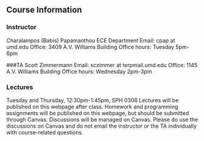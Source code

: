 ## Course Information

### Instructor
Charalampos (Babis) Papamanthou
ECE Department
Email: cpap at umd.edu
Office: 3409 A.V. Williams Building
Office hours: Tuesday 5pm-6pm

###TA
Scott Zimmermann
Email: sczimmer at terpmail.umd.edu
Office: 1145 A.V. Williams Building
Office hours: Wednesday 2pm-3pm

### Lectures
Tuesday and Thursday, 12:30pm-1:45pm, SPH 0308
Lectures will be published on this webpage after class.
Homework and programming assignments will be published on this webpage, but should be submitted through Canvas.
Discussions will be managed on Canvas. Please do use the discussions on Canvas and do not email the instructor or the TA individually with course-related questions.